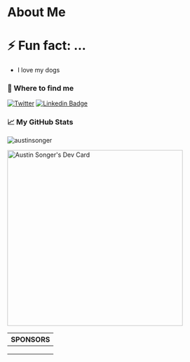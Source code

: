# About Me

<!--
**austinsonger/austinsonger** is a ✨ _special_ ✨ repository because its `README.md` (this file) appears on your GitHub profile.

Here are some ideas to get you started:

- 🔭 I’m currently working on ...
- 🌱 I’m currently learning ...
- 👯 I’m looking to collaborate on ...
- 🤔 I’m looking for help with ...
- 💬 Ask me about ...
- 📫 How to reach me: ...
- 😄 Pronouns: ...
- ⚡ Fun fact: ...
-->


# ⚡ Fun fact: ...
- I love my dogs



### 🤔 Where to find me

[![Twitter](https://img.shields.io/twitter/url/https/twitter.com/TheAustinSonger.svg?style=social&label=Follow%20%40TheAustinsonger)](https://twitter.com/TheAustinSonger)
[![Linkedin Badge](https://img.shields.io/badge/-Austin%20Songer-blue?style=flat-square&logo=Linkedin&logoColor=white&link=https://www.linkedin.com/in/austinsonger/)](https://www.linkedin.com/in/austinsonger/)







### 📈 My GitHub Stats

<p align="left"> <img src="https://github-readme-stats.vercel.app/api?username=austinsonger&show_icons=true&theme=gotham" alt="austinsonger" />


<a href="https://app.daily.dev/austinsonger"><img src="https://api.daily.dev/devcards/d26a07a941b142d59cdc1db8871c8050.png?r=7ba" width="400" alt="Austin Songer's Dev Card"/></a>



|SPONSORS|
|---|
|   |
|   |
|   |



